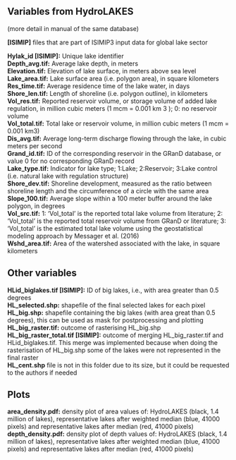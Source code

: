 ## Variables from HydroLAKES <br />
(more detail in manual of the same database)<br />

**[ISIMIP]** files that are part of ISIMIP3 input data for global lake sector<br />

**Hylak_id [ISIMIP]:** Unique lake identifier<br />
**Depth_avg.tif:**  Average lake depth, in meters<br />
**Elevation.tif:** Elevation of lake surface, in meters above sea level<br />
**Lake_area.tif:** Lake surface area (i.e. polygon area), in square kilometers<br />
**Res_time.tif:** Average residence time of the lake water, in days<br />
**Shore_len.tif:** Length of shoreline (i.e. polygon outline), in kilometers<br />
**Vol_res.tif:** Reported reservoir volume, or storage volume of added lake regulation, in million cubic meters (1 mcm = 0.001 km 3 ); 0: no reservoir volume<br />
**Vol_total.tif:** Total lake or reservoir volume, in million cubic meters (1 mcm = 0.001 km3)<br />
**Dis_avg.tif:** Average long-term discharge flowing through the lake, in cubic meters per second<br />
**Grand_id.tif:** ID of the corresponding reservoir in the GRanD database, or value 0 for no corresponding GRanD record<br />
**Lake_type.tif:** Indicator for lake type; 1:Lake; 2:Reservoir; 3:Lake control (i.e. natural lake with regulation structure)<br />
**Shore_dev.tif:** Shoreline development, measured as the ratio between shoreline length and the circumference of a circle with the same area<br />
**Slope_100.tif:** Average slope within a 100 meter buffer around the lake polygon, in degrees<br />
**Vol_src.tif:** 1: ‘Vol_total’ is the reported total lake volume from literature; 2: ‘Vol_total’ is the reported total reservoir volume from GRanD or literature; 3: ‘Vol_total’ is the estimated total lake volume using the geostatistical modeling approach by Messager et al. (2016)<br />
**Wshd_area.tif:** Area of the watershed associated with the lake, in square kilometers<br />

## Other variables<br />
**HLid_biglakes.tif  [ISIMIP]:** ID of big lakes, i.e., with area greater than 0.5 degrees <br />
**HL_selected.shp:** shapefile of the final selected lakes for each pixel<br />
**HL_big.shp:** shapefile containing the big lakes (with area great than 0.5 degrees), this can be used as mask for postprocessing and plotting<br />
**HL_big_raster.tif:** outcome of rasterising HL_big.shp <br />
**HL_big_raster_total.tif [ISIMIP]:** outcome of merging HL_big_raster.tif and HLid_biglakes.tif. This merge was implemented because when doing the rasterisation of HL_big.shp some of the lakes were not represented in the final raster <br />
**HL_cent.shp** file is not in this folder due to its size, but it could be requested to the authors if needed <br />

## Plots<br />
**area_density.pdf:** density plot of area values of: HydroLAKES (black, 1.4 million of lakes), representative lakes after weighted median (blue, 41000 pixels) and representative lakes after median (red, 41000 pixels)<br />
**depth_density.pdf:** density plot of depth values of: HydroLAKES (black, 1.4 million of lakes), representative lakes after weighted median (blue, 41000 pixels) and representative lakes after median (red, 41000 pixels)<br />

